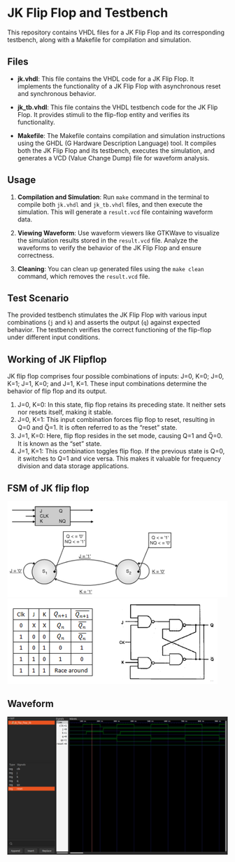 # JK Flip Flop and Testbench

This repository contains VHDL files for a JK Flip Flop and its corresponding testbench, along with a Makefile for compilation and simulation.

## Files

- **jk.vhdl**: This file contains the VHDL code for a JK Flip Flop. It implements the functionality of a JK Flip Flop with asynchronous reset and synchronous behavior.

- **jk_tb.vhdl**: This file contains the VHDL testbench code for the JK Flip Flop. It provides stimuli to the flip-flop entity and verifies its functionality.

- **Makefile**: The Makefile contains compilation and simulation instructions using the GHDL (G Hardware Description Language) tool. It compiles both the JK Flip Flop and its testbench, executes the simulation, and generates a VCD (Value Change Dump) file for waveform analysis.

## Usage

1. **Compilation and Simulation**: Run `make` command in the terminal to compile both `jk.vhdl` and `jk_tb.vhdl` files, and then execute the simulation. This will generate a `result.vcd` file containing waveform data.

2. **Viewing Waveform**: Use waveform viewers like GTKWave to visualize the simulation results stored in the `result.vcd` file. Analyze the waveforms to verify the behavior of the JK Flip Flop and ensure correctness.

3. **Cleaning**: You can clean up generated files using the `make clean` command, which removes the `result.vcd` file.

## Test Scenario

The provided testbench stimulates the JK Flip Flop with various input combinations (`j` and `k`) and asserts the output (`q`) against expected behavior. The testbench verifies the correct functioning of the flip-flop under different input conditions.

## Working of JK Flipflop
 JK flip flop comprises four possible combinations of inputs: J=0, K=0; J=0, K=1; J=1, K=0; and J=1, K=1. These input combinations determine the behavior of flip flop and its output.

1. J=0, K=0: In this state, flip flop retains its preceding state. It neither sets nor resets itself, making it stable.
2. J=0, K=1: This input combination forces flip flop to reset, resulting in Q=0 and Q̅=1. It is often referred to as the “reset” state.
3. J=1, K=0: Here, flip flop resides in the set mode, causing Q=1 and Q̅=0. It is known as the “set” state.
4. J=1, K=1: This combination toggles flip flop. If the previous state is Q=0, it switches to Q=1 and vice versa. This makes it valuable for frequency division and data storage applications.
## FSM of JK flip flop 

![FSM JK](https://github.com/Samirlamichhane10/Vhdl-assignments/blob/main/JK/Fig1-JK-flipflop-State-Machine1.png)
![Transition](https://github.com/Samirlamichhane10/Vhdl-assignments/blob/main/JK/jkff.png)

## Waveform 

![Waveform](https://github.com/Samirlamichhane10/Vhdl-assignments/blob/main/JK/jk.png)
